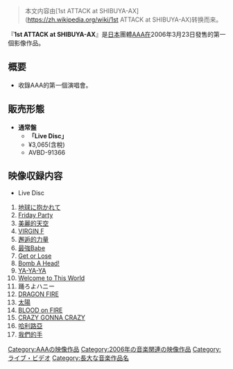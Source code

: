 > 本文内容由[1st ATTACK at SHIBUYA-AX](https://zh.wikipedia.org/wiki/1st ATTACK at SHIBUYA-AX)转换而来。


『**1st ATTACK at SHIBUYA-AX**』是[日本](../Page/日本.md "wikilink")團體[AAA在](../Page/AAA_\(團體\).md "wikilink")2006年3月23日發售的第一個影像作品。

## 概要

  - 收錄AAA的第一個演唱會。

## 販売形態

  - **通常盤**
      - **「Live Disc」**
      - ¥3,065(含稅)
      - AVBD-91366

## 映像収録内容

  - Live Disc

<!-- end list -->

1.  [地球に抱かれて](../Page/ATTACK_\(AAA專輯\).md "wikilink")
2.  [Friday Party](../Page/Friday_Party.md "wikilink")
3.  [美麗的天空](../Page/美麗的天空.md "wikilink")
4.  [VIRGIN F](../Page/ATTACK_\(AAA專輯\).md "wikilink")
5.  [邂逅的力量](https://zh.wikipedia.org/wiki/邂逅的力量 "wikilink")
6.  [最強Babe](../Page/ATTACK_\(AAA專輯\).md "wikilink")
7.  [Get or Lose](../Page/ATTACK_\(AAA專輯\).md "wikilink")
8.  [Bomb A Head\!](../Page/CCC_-CHALLENGE_COVER_COLLECTION-.md "wikilink")
9.  [YA-YA-YA](../Page/CCC_-CHALLENGE_COVER_COLLECTION-.md "wikilink")
10. [Welcome to This World](../Page/ATTACK_\(AAA專輯\).md "wikilink")
11. 踊ろよハニー
12. [DRAGON FIRE](../Page/DRAGON_FIRE.md "wikilink")
13. [太陽](../Page/ATTACK_\(AAA專輯\).md "wikilink")
14. [BLOOD on FIRE](../Page/BLOOD_on_FIRE.md "wikilink")
15. [CRAZY GONNA CRAZY](../Page/CCC_-CHALLENGE_COVER_COLLECTION-.md "wikilink")
16. [哈利路亞](../Page/哈利路亞_\(AAA單曲\).md "wikilink")
17. [我們的手](../Page/ATTACK_\(AAA專輯\).md "wikilink")

[Category:AAAの映像作品](https://zh.wikipedia.org/wiki/Category:AAAの映像作品 "wikilink") [Category:2006年の音楽関連の映像作品](https://zh.wikipedia.org/wiki/Category:2006年の音楽関連の映像作品 "wikilink") [Category:ライブ・ビデオ](https://zh.wikipedia.org/wiki/Category:ライブ・ビデオ "wikilink") [Category:長大な音楽作品名](https://zh.wikipedia.org/wiki/Category:長大な音楽作品名 "wikilink")